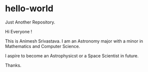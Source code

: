 # hello-world
Just Another Repository.

Hi Everyone !

  This is Animesh Srivastava. I am an Astronomy major with a minor in Mathematics and Computer Science.
  
  I aspire to become an Astrophysicst or a Space Scientist in future. 

Thanks.
